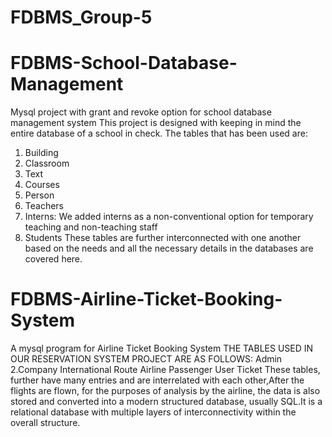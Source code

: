 # FDBMS_Group-5

# FDBMS-School-Database-Management
Mysql project with grant and revoke option for school database management system
This project is designed with keeping in mind the entire database of a school in check.
The tables that has been used are:
1. Building
2. Classroom
3. Text
4. Courses
5. Person
6. Teachers
7. Interns: We added interns as a non-conventional option for temporary teaching and non-teaching staff
8. Students
These tables are further interconnected with one another based on the needs and all the necessary details in the databases are covered here.

# FDBMS-Airline-Ticket-Booking-System
A mysql program for Airline Ticket Booking System THE TABLES USED IN OUR RESERVATION SYSTEM PROJECT ARE AS FOLLOWS:
Admin 2.Company
International
Route
Airline
Passenger
User
Ticket
These tables, further have many entries and are interrelated with each other,After the flights are flown, for the purposes of analysis by the airline, the data is also stored and converted into a modern structured database, usually SQL.It is a relational database with multiple layers of interconnectivity within the overall structure.
